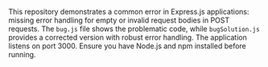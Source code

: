 This repository demonstrates a common error in Express.js applications: missing error handling for empty or invalid request bodies in POST requests. The `bug.js` file shows the problematic code, while `bugSolution.js` provides a corrected version with robust error handling.  The application listens on port 3000.  Ensure you have Node.js and npm installed before running.